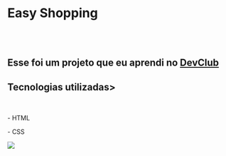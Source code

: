 <h1>Easy Shopping</h1>
<br>
<br>
<h2>Esse foi um projeto que eu aprendi no <a href="https://rodolfomori.com.br/devclub">DevClub</a></h2>

<h2>Tecnologias utilizadas></h2>
<br>
<p>- HTML</p> 
<p>- CSS</p>

<img src="https://github.com/Alessandra-Dev/easy-shopping/blob/main/DESAFIO%20GirlCellPhone%20Git/assets/girlcellphone-desktop.jpeg?raw=true">

